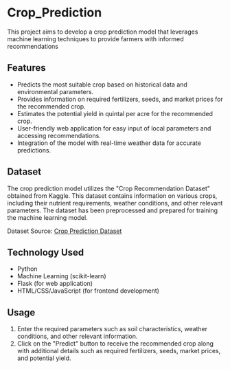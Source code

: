 # Crop_Prediction
This project aims to develop a crop prediction model that leverages machine learning techniques to provide farmers with informed recommendations

## Features
- Predicts the most suitable crop based on historical data and environmental parameters.
- Provides information on required fertilizers, seeds, and market prices for the recommended crop.
- Estimates the potential yield in quintal per acre for the recommended crop.
- User-friendly web application for easy input of local parameters and accessing recommendations.
- Integration of the model with real-time weather data for accurate predictions.

## Dataset
The crop prediction model utilizes the "Crop Recommendation Dataset" obtained from Kaggle. This dataset contains information on various crops, including their nutrient requirements, weather conditions, and other relevant parameters. The dataset has been preprocessed and prepared for training the machine learning model.

Dataset Source: [Crop Prediction Dataset](https://www.kaggle.com/code/prasadchaskar/crop-prediction-99-accuracy)

## Technology Used
- Python
- Machine Learning (scikit-learn)
- Flask (for web application)
- HTML/CSS/JavaScript (for frontend development)

## Usage
1. Enter the required parameters such as soil characteristics, weather conditions, and other relevant information.
2. Click on the "Predict" button to receive the recommended crop along with additional details such as required fertilizers, seeds, market prices, and potential yield.


